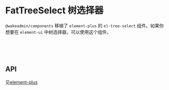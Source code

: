 # FatTreeSelect 树选择器

`@wakeadmin/components` 移植了 `element-plus` 的 `el-tree-select` 组件。如果你想要在 `element-ui` 中树选择器，可以使用这个组件。

<br>
<br>
<br>

## API

见[element-plus](https://element-plus.gitee.io/en-US/component/tree-select.html)

<br>
<br>
